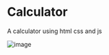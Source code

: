 # Calculator
A calculator using html css and js 






![image](https://github.com/KshitijShresth29/Calculator-/assets/145615126/4c00f89a-de67-440f-8fd5-584efb19534d)
